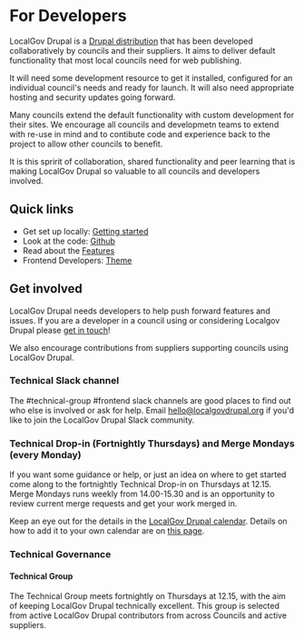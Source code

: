 # For Developers

LocalGov Drupal is a [Drupal distribution](https://www.drupal.org/docs/drupal-distributions) that has been developed collaboratively by councils and their suppliers. It aims to deliver default functionality that most local councils need for web publishing.

It will need some development resource to get it installed, configured for an individual council's needs and ready for launch. It will also need appropriate hosting and security updates going forward.

Many councils extend the default functionality with custom development for their sites. We encourage all councils and developmetn teams to extend with re-use in mind and to contibute code and experience back to the project to allow other councils to benefit.

It is this spririt of collaboration, shared functionality and peer learning that is making LocalGov Drupal so valuable to all councils and developers involved.

## Quick links

- Get set up locally: [Getting started](/devs/getting-started)
- Look at the code: [Github](https://github.com/localgovdrupal)
- Read about the [Features](/devs/features)
- Frontend Developers: [Theme](/devs/theme)

## Get involved

LocalGov Drupal needs developers to help push forward features and issues. If you are a developer in a council using or considering Localgov Drupal please [get in touch](mailto:hello@localgovdrupal.org)!

We also encourage contributions from suppliers supporting councils using LocalGov Drupal.

### Technical Slack channel

The #technical-group #frontend slack channels are good places to find out who else is involved or ask for help. Email [hello@localgovdrupal.org](hello@localgovdrupal.org) if you'd like to join the LocalGov Drupal Slack community.

### Technical Drop-in (Fortnightly Thursdays) and Merge Mondays (every Monday)

If you want some guidance or help, or just an idea on where to get started come along to the fortnightly Technical Drop-in on Thursdays at 12.15. Merge Mondays runs weekly from 14.00-15.30 and is an opportunity to review current merge requests and get your work merged in.

Keep an eye out for the details in the [LocalGov Drupal calendar](https://calendar.google.com/calendar/u/0/embed?src=dnkea9ec90vrkdnrmlo1ng3dik@group.calendar.google.com&ctz=Europe/London). Details on how to add it to your own calendar are on [this page](https://localgovdrupal.org/resources/meeting-schedule).

### Technical Governance

#### Technical Group

The Technical Group meets fortnightly on Thursdays at 12.15, with the aim of keeping LocalGov Drupal technically excellent. This group is selected from active LocalGov Drupal contributors from across Councils and active suppliers.
